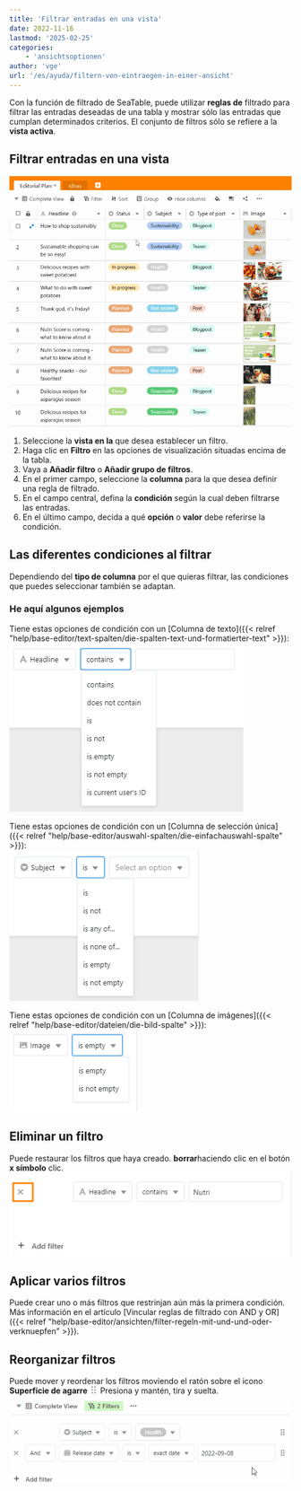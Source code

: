 ```yaml
---
title: 'Filtrar entradas en una vista'
date: 2022-11-16
lastmod: '2025-02-25'
categories:
    - 'ansichtsoptionen'
author: 'vge'
url: '/es/ayuda/filtern-von-eintraegen-in-einer-ansicht'
---
```


Con la función de filtrado de SeaTable, puede utilizar **reglas de** filtrado para filtrar las entradas deseadas de una tabla y mostrar sólo las entradas que cumplan determinados criterios. El conjunto de filtros sólo se refiere a la **vista activa**.

## Filtrar entradas en una vista

![Filtrar entradas](images/Filtern-von-Eintraegen-1.gif)

1. Seleccione la **vista en la** que desea establecer un filtro.
2. Haga clic en **Filtro** en las opciones de visualización situadas encima de la tabla.
3. Vaya a **Añadir filtro** o **Añadir grupo de filtros**.
4. En el primer campo, seleccione la **columna** para la que desea definir una regla de filtrado.
5. En el campo central, defina la **condición** según la cual deben filtrarse las entradas.
6. En el último campo, decida a qué **opción** o **valor** debe referirse la condición.

## Las diferentes condiciones al filtrar

Dependiendo del **tipo de columna** por el que quieras filtrar, las condiciones que puedes seleccionar también se adaptan.

### He aquí algunos ejemplos

Tiene estas opciones de condición con un [Columna de texto]({{< relref "help/base-editor/text-spalten/die-spalten-text-und-formatierter-text" >}}):  
![Columna de texto filtrado](images/filtern-von-eintraegen-5.png)

Tiene estas opciones de condición con un [Columna de selección única]({{< relref "help/base-editor/auswahl-spalten/die-einfachauswahl-spalte" >}}):  
![Filtrar una sola columna de selección](images/filtern-von-eintraegen-6.png)

Tiene estas opciones de condición con un [Columna de imágenes]({{< relref "help/base-editor/dateien/die-bild-spalte" >}}):  
![Columna de imágenes filtradas](images/filtern-von-eintraegen-7.png)

## Eliminar un filtro

Puede restaurar los filtros que haya creado. **borrar**haciendo clic en el botón **x símbolo** clic.  
![Eliminar un filtro de una vista](images/filtern-von-eintraegen.png)

## Aplicar varios filtros

Puede crear uno o más filtros que restrinjan aún más la primera condición. Más información en el artículo [Vincular reglas de filtrado con AND y OR]({{< relref "help/base-editor/ansichten/filter-regeln-mit-und-und-oder-verknuepfen" >}}).

## Reorganizar filtros

Puede mover y reordenar los filtros moviendo el ratón sobre el icono **Superficie de agarre** ![Icono de elementos móviles](images/move-icon.png) Presiona y mantén, tira y suelta.  
![Filtrar las entradas clasificadas](images/Filtern-von-Eintraegen-2.gif)
